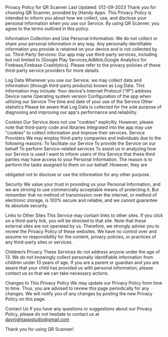 Privacy Policy for QR Scanner
Last Updated: 012-09-2023
Thank you for choosing QR Scanner, provided by [Handy Apps. This Privacy Policy is intended to inform
you about how we collect, use, and disclose your personal information when you use our Service. By
using QR Scanner, you agree to the terms outlined in this policy.

Information Collection and Use
Personal Information: We do not collect or share your personal information in any way. Any personally
identifiable information you provide is retained on your device and is not collected by us.
Third-Party Services: Our app may use third-party services, including but not limited to
[Google Play Services,AdMob,Google Analytics for Firebase,Firebase Crashlytics].
Please refer to the privacy policies of these third-party service providers for more details.

Log Data
Whenever you use our Service, we may collect data and information (through third-party products)
known as Log Data. This information may include:
Your device's Internet Protocol (“IP”) address
Device name
Operating system version
Configuration of the app when utilizing our Service
The time and date of your use of the Service
Other statistics
Please be aware that Log Data is collected for the sole purpose of diagnosing and improving our app's
performance and reliability.

Cookies
Our Service does not use "cookies" explicitly. However, please note that third-party code and libraries
integrated into the app may use "cookies" to collect information and improve their services.
Service Providers
We may employ third-party companies and individuals due to the following reasons:
To facilitate our Service
To provide the Service on our behalf
To perform Service-related services
To assist us in analyzing how our Service is used
I want to inform users of this Service that these third parties may have access to your Personal
Information. The reason is to perform the tasks assigned to them on our behalf. However, they are

obligated not to disclose or use the information for any other purpose.

Security
We value your trust in providing us your Personal Information, and we are striving to use commercially
acceptable means of protecting it. But remember that no method of transmission over the internet, or
method of electronic storage, is 100% secure and reliable, and we cannot guarantee its absolute
security.

Links to Other Sites
This Service may contain links to other sites. If you click on a third-party link, you will be directed to that
site. Note that these external sites are not operated by us. Therefore, we strongly advise you to review
the Privacy Policy of these websites. We have no control over and assume no responsibility for the
content, privacy policies, or practices of any third-party sites or services.

Children’s Privacy
These Services do not address anyone under the age of 13. We do not knowingly collect personally
identifiable information from children under 13 years of age. If you are a parent or guardian and you are
aware that your child has provided us with personal information, please contact us so that we can take
necessary actions.

Changes to This Privacy Policy
We may update our Privacy Policy from time to time. Thus, you are advised to review this page
periodically for any changes. We will notify you of any changes by posting the new Privacy Policy on this
page.

Contact Us
If you have any questions or suggestions about our Privacy Policy, please do not hesitate to contact us at
daynightappstudio@gmail.com

Thank you for using QR Scanner!
